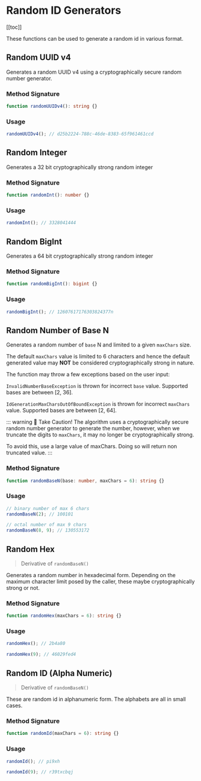 # Random ID Generators

[[toc]]

These functions can be used to generate a random id in various format.

## Random UUID v4

Generates a random UUID v4 using a cryptographically secure random number generator.

### Method Signature

```ts
function randomUUIDv4(): string {}
```

### Usage

```ts
randomUUIDv4(); // d25b2224-788c-46de-8383-65f961461ccd
```

## Random Integer

Generates a 32 bit cryptographically strong random integer

### Method Signature

```ts
function randomInt(): number {}
```

### Usage

```ts
randomInt(); // 3328041444
```

## Random BigInt

Generates a 64 bit cryptographically strong random integer

### Method Signature

```ts
function randomBigInt(): bigint {}
```

### Usage

```ts
randomBigInt(); // 12607617176303824377n
```

## Random Number of Base N

Generates a random number of `base` N and limited to a given `maxChars` size.

The default `maxChars` value is limited to 6 characters and hence the default generated value may **NOT**
be considered cryptographically strong in nature.

The function may throw a few exceptions based on the user input:

`InvalidNumberBaseException` is thrown for incorrect `base` value. Supported bases are between [2, 36].

`IdGenerationMaxCharsOutOfBoundException` is thrown for incorrect `maxChars` value. Supported bases are between [2, 64].

::: warning 👺 Take Caution!
The algorithm uses a cryptographically secure random number generator to generate the number, however,
when we truncate the digits to `maxChars`, it may no longer be cryptographically strong.

To avoid this, use a large value of maxChars. Doing so will return non truncated value.
:::

### Method Signature

```ts
function randomBaseN(base: number, maxChars = 6): string {}
```

### Usage

```ts
// binary number of max 6 chars
randomBaseN(2); // 100101

// octal number of max 9 chars
randomBaseN(8, 9); // 130553172
```

## Random Hex

> Derivative of `randomBaseN()`

Generates a random number in hexadecimal form. Depending on the maximum character limit posed by the caller,
these maybe cryptographically strong or not.

### Method Signature

```ts
function randomHex(maxChars = 6): string {}
```

### Usage

```ts
randomHex(); // 2b4a80

randomHex(9); // 46029fed4
```

## Random ID (Alpha Numeric)

> Derivative of `randomBaseN()`

These are random id in alphanumeric form. The alphabets are all in small cases.

### Method Signature

```ts
function randomId(maxChars = 6): string {}
```

### Usage

```ts
randomId(); // pi9xh

randomId(9); // r39txcbqj
```
